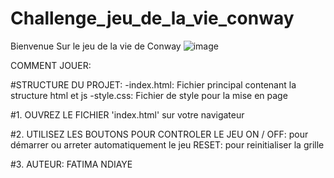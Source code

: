 # Challenge_jeu_de_la_vie_conway

Bienvenue Sur le jeu de la vie de Conway
![image](https://github.com/BONNIE123-coder/Challenge_jeu_de_la_vie_conway/assets/60270424/5bd5db86-a2e2-448c-ac4d-ab2de2c2c7ca)

COMMENT JOUER:

#STRUCTURE DU PROJET: 
-index.html: Fichier principal contenant la structure html et js
-style.css: Fichier de style pour la mise en page

#1. OUVREZ LE FICHIER 'index.html' sur votre navigateur

#2. UTILISEZ LES BOUTONS POUR CONTROLER LE JEU
ON / OFF: pour démarrer ou arreter automatiquement le jeu
RESET: pour reinitialiser la grille

#3. AUTEUR: FATIMA NDIAYE

